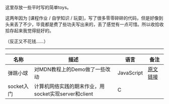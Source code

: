 这里存放一些平时写的简单toys。

这两年因为 [课程作业 / 自学知识 / 玩耍]，写了很多零零碎碎的代码，但是好像到头来丢了不少，毕竟都是费了些功夫写出来的，丢了感觉有一点可惜。所以收拾收拾存起来我觉得挺好的。

（反正又不花钱……）



---



| 名称       | 描述                                                 | 语言       | 备注                                                         |
| ---------- | ---------------------------------------------------- | ---------- | ------------------------------------------------------------ |
| 弹跳小球   | 对MDN教程上的Demo做了一些改动                        | JavaScript | [原文链接]([https://developer.mozilla.org/zh-CN/docs/Learn/JavaScript/Objects/%E5%90%91%E2%80%9C%E5%BC%B9%E8%B7%B3%E7%90%83%E2%80%9D%E6%BC%94%E7%A4%BA%E7%A8%8B%E5%BA%8F%E6%B7%BB%E5%8A%A0%E6%96%B0%E5%8A%9F%E8%83%BD](https://developer.mozilla.org/zh-CN/docs/Learn/JavaScript/Objects/向“弹跳球”演示程序添加新功能)) |
| socket入门 | 计算机网络实践的期末作业，用socket实现server和client | C          |                                                              |

